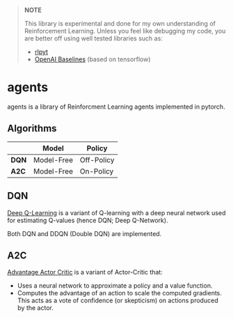 > **NOTE**
>
> This library is experimental and done for my own understanding of Reinforcement Learning. Unless you feel like debugging my code, you are better off using well tested libraries such as:
> - [rlpyt][3]
> - [OpenAI Baselines][4] (based on tensorflow)

# agents

agents is a library of Reinforcment Learning agents implemented in pytorch.

## Algorithms

|         | Model      | Policy     |
|---------|------------|------------|
| **DQN** | Model-Free | Off-Policy |
| **A2C** | Model-Free | On-Policy  |

## DQN

[Deep Q-Learning][1] is a variant of Q-learning with a deep neural network used for estimating Q-values (hence DQN; Deep Q-Network).

Both DQN and DDQN (Double DQN) are implemented.

## A2C

[Advantage Actor Critic][2] is a variant of Actor-Critic that:
- Uses a neural network to approximate a policy and a value function.
- Computes the advantage of an action to scale the computed gradients. This acts as a vote of confidence (or skepticism) on actions produced by the actor.

[1]: https://en.wikipedia.org/wiki/Q-learning#Deep_Q-learning
[2]: https://hackernoon.com/intuitive-rl-intro-to-advantage-actor-critic-a2c-4ff545978752
[3]: https://github.com/astooke/rlpyt
[4]: https://github.com/openai/baselines